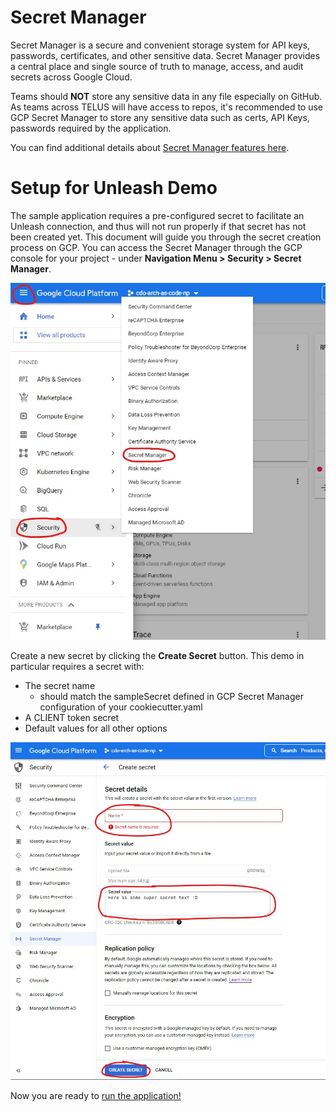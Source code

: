 # **Secret Manager**
Secret Manager is a secure and convenient storage system for API keys, passwords, certificates, and other sensitive data. Secret Manager provides a central place and single source of truth to manage, access, and audit secrets across Google Cloud.

Teams should **NOT** store any sensitive data in any file especially on GitHub. As teams across TELUS will have access to repos, it's recommended to use GCP Secret Manager to store any sensitive data such as certs, API Keys, passwords required by the application.

You can find additional details about [Secret Manager features here](https://cloud.google.com/secret-manager).

# **Setup for Unleash Demo**

The sample application requires a pre-configured secret to facilitate an Unleash connection, and thus will not run properly if that secret has not been created yet.
This document will guide you through the secret creation process on GCP. You can access the Secret Manager through the GCP console for your project - under **Navigation Menu > Security > Secret Manager**.

![alt text](secret-nav.jpg)

Create a new secret by clicking the **Create Secret** button. This demo in particular requires a secret with:
- The secret name 
  - should match the sampleSecret defined in GCP Secret Manager configuration of your cookiecutter.yaml
- A CLIENT token secret
- Default values for all other options

![alt text](secret-create.jpg)

Now you are ready to [run the application!](../README.md#try-the-sample-application)